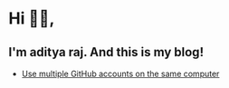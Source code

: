 # Hi 🙋‍♂️,
## I'm aditya raj. And this is my blog!


- [Use multiple GitHub accounts on the same computer](Multiple-github-accounts-on-the-same-computer/)



